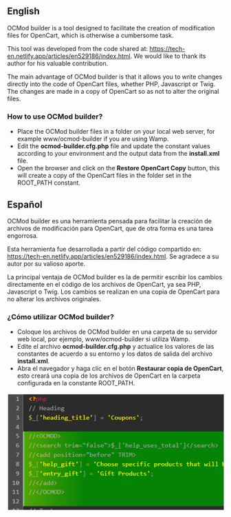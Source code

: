 ## English
OCMod builder is a tool designed to facilitate the creation of modification files for OpenCart, which is otherwise a cumbersome task.

This tool was developed from the code shared at: https://tech-en.netlify.app/articles/en529186/index.html. We would like to thank its author for his valuable contribution.

The main advantage of OCMod builder is that it allows you to write changes directly into the code of OpenCart files, whether PHP, Javascript or Twig. The changes are made in a copy of OpenCart so as not to alter the original files.

### How to use OCMod builder?

- Place the OCMod builder files in a folder on your local web server, for example www/ocmod-builder if you are using Wamp.
- Edit the **ocmod-builder.cfg.php** file and update the constant values according to your environment and the output data from the **install.xml** file.
- Open the browser and click on the **Restore OpenCart Copy** button, this will create a copy of the OpenCart files in the folder set in the ROOT_PATH constant.

## Español
OCMod builder es una herramienta pensada para facilitar la creación de archivos de modificación para OpenCart, que de otra forma es una tarea engorrosa.

Esta herramienta fue desarrollada a partir del código compartido en: https://tech-en.netlify.app/articles/en529186/index.html. Se agradece a su autor por su valioso aporte.

La principal ventaja de OCMod builder es la de permitir escribir los cambios directamente en el código de los archivos de OpenCart, ya sea PHP, Javascript o Twig. Los cambios se realizan en una copia de OpenCart para no alterar los archivos originales.

### ¿Cómo utilizar OCMod builder?

- Coloque los archivos de OCMod builder en una carpeta de su servidor web local, por ejemplo, www/ocmod-builder si utiliza Wamp.
- Edite el archivo **ocmod-builder.cfg.php** y actualice los valores de las constantes de acuerdo a su entorno y los datos de salida del archivo **install.xml**.
- Abra el navegador y haga clic en el botón **Restaurar copia de OpenCart**, esto creará una copia de los archivos de OpenCart en la carpeta configurada en la constante ROOT_PATH.

![Example 1](images/example1.png)